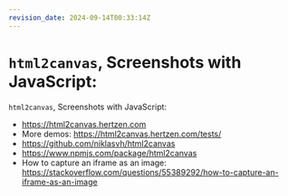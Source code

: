 ```yaml
---
revision_date: 2024-09-14T00:33:14Z
---
```

# `html2canvas`, Screenshots with JavaScript:
`html2canvas`, Screenshots with JavaScript:
* https://html2canvas.hertzen.com
* More demos: https://html2canvas.hertzen.com/tests/
* https://github.com/niklasvh/html2canvas
* https://www.npmjs.com/package/html2canvas
* How to capture an iframe as an image: https://stackoverflow.com/questions/55389292/how-to-capture-an-iframe-as-an-image